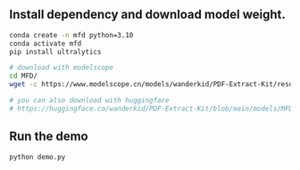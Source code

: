 
## Install dependency and download model weight.

```bash 
conda create -n mfd python=3.10
conda activate mfd
pip install ultralytics

# download with modelscope
cd MFD/
wget -c https://www.modelscope.cn/models/wanderkid/PDF-Extract-Kit/resolve/master/models/MFD/weights.pt

# you can also download with huggingface
# https://huggingface.co/wanderkid/PDF-Extract-Kit/blob/main/models/MFD/weights.pt
```

## Run the demo
```bash
python demo.py
```





